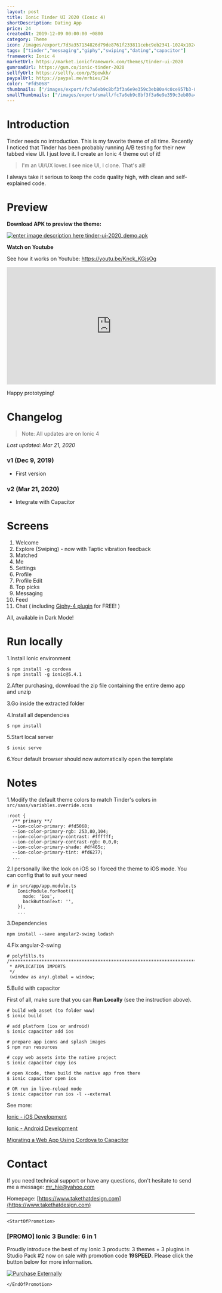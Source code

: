 ```yaml
---
layout: post
title: Ionic Tinder UI 2020 (Ionic 4)
shortDescription: Dating App 
price: 24
createdAt: 2019-12-09 00:00:00 +0800
category: Theme
icon: /images/export/7d3a357134826d79de8761f233811cebc9eb2341-1024x1024.jpg
tags: ["tinder","messaging","giphy","swiping","dating","capacitor"]
framework: Ionic 4
marketUrl: https://market.ionicframework.com/themes/tinder-ui-2020
gumroadUrl: https://gum.co/ionic-tinder-2020
sellfyUrl: https://sellfy.com/p/5powkh/
paypalUrl: https://paypal.me/mrhieu/24
color: "#fd5068"
thumbnails: ["/images/export/fc7a6eb9c8bf3f3a6e9e359c3eb80a4c0ce957b3-828x1792.jpg","/images/export/4467788267f1391cafb0f5f753ee96297bd9a076-828x1792.jpg","/images/export/0ac4e46fdb2b4913714f7732e086f47b2211e7d2-828x1792.jpg","/images/export/ce52764618a13123b17df0a29527a846ddae9bf2-828x1792.jpg","/images/export/9b1ddee18e24c77c1e0e2785c1d6e56440d0821f-828x1792.jpg","/images/export/a579cfbac805443af58ef968e5ce678c4cae5a7d-828x1792.jpg","/images/export/932a4a3dd9663cc6089def67fc4fcd45e6f39378-828x1792.jpg","/images/export/af60f7e20ca058aae049d95fda1dd9d12455384f-828x1792.jpg","/images/export/e201ea44c9d683cffad345f773dbda72b9a38276-828x1792.jpg","/images/export/6f32dea4054bc27b5e1588ae271f7edc4a984143-828x1792.jpg"]
smallThumbnails: ["/images/export/small/fc7a6eb9c8bf3f3a6e9e359c3eb80a4c0ce957b3-828x1792.jpg","/images/export/small/4467788267f1391cafb0f5f753ee96297bd9a076-828x1792.jpg","/images/export/small/0ac4e46fdb2b4913714f7732e086f47b2211e7d2-828x1792.jpg"]
---
```


# Introduction

Tinder needs no introduction. This is my favorite theme of all time. Recently I noticed that Tinder has been probably running A/B testing for their new tabbed view UI. I just love it. I create an Ionic 4 theme out of it!

> I'm an UI/UX lover. I see nice UI, I clone. That's all!

I always take it serious to keep the code quality high, with clean and self-explained code.

# Preview



**Download APK to preview the theme:** 

[![enter image description here](https://lh3.googleusercontent.com/MIkXV-iIhrxPG5tZn8QTglczrISwLwebr8QmCKcJFN6NL0eNLf5GqWltrefAZwzAwh2r4RPk=w96-h96-e365)
tinder-ui-2020_demo.apk](http://bit.ly/2RDyGtR)


**Watch on Youtube**

See how it works on Youtube: https://youtu.be/Knck_KGjsOg

<iframe width="560" height="315" src="https://www.youtube.com/embed/Knck_KGjsOg" frameborder="0" allow="accelerometer; autoplay; encrypted-media; gyroscope; picture-in-picture" allowfullscreen></iframe>


Happy prototyping!


# Changelog

> Note: All updates are on Ionic 4

*Last updated: Mar 21, 2020*

### v1 (Dec 9, 2019)
* First version

### v2 (Mar 21, 2020)
* Integrate with Capacitor


# Screens

1. Welcome
2. Explore (Swiping) - now with Taptic vibration feedback
3. Matched
4. Me
5. Settings
6. Profile
7. Profile Edit
8. Top picks
9. Messaging
10. Feed 
11. Chat ( including [Giphy-4 plugin](https://market.ionicframework.com/plugins/giphy-4) for FREE! )

All, available in Dark Mode!

# Run locally
1.Install Ionic environment

```
$ npm install -g cordova
$ npm install -g ionic@5.4.1
```

2.After purchasing, download the zip file containing the entire demo app and unzip

3.Go inside the extracted folder

4.Install all dependencies

```
$ npm install
```

5.Start local server
```
$ ionic serve
```

6.Your default browser should now automatically open the template


# Notes

1.Modify the default theme colors to match Tinder's colors in `src/sass/variables.override.scss`

```
:root {
  /** primary **/
  --ion-color-primary: #fd5068;
  --ion-color-primary-rgb: 253,80,104;
  --ion-color-primary-contrast: #ffffff;
  --ion-color-primary-contrast-rgb: 0,0,0;
  --ion-color-primary-shade: #df465c;
  --ion-color-primary-tint: #fd6277;
  ...
```

2.I personally like the look on iOS so I forced the theme to iOS mode. You can config that to suit your need

```
# in src/app/app.module.ts
    IonicModule.forRoot({
      mode: 'ios',
      backButtonText: '',
    }),
    ...
```

3.Dependencies

```
npm install --save angular2-swing lodash
```

4.Fix angular-2-swing

```
# polyfills.ts
/***************************************************************************************************
 * APPLICATION IMPORTS
 */
 (window as any).global = window;
```

5.Build with capacitor

First of all, make sure that you can **Run Locally** (see the instruction above).

```
# build web asset (to folder www)
$ ionic build

# add platform (ios or android)
$ ionic capacitor add ios

# prepare app icons and splash images
$ npm run resources

# copy web assets into the native project
$ ionic capacitor copy ios

# open Xcode, then build the native app from there
$ ionic capacitor open ios

# OR run in live-reload mode
$ ionic capacitor run ios -l --external
```

See more: 

[Ionic - iOS Development](https://ionicframework.com/docs/building/ios)

[Ionic - Android Development](https://ionicframework.com/docs/building/android)

[Migrating a Web App Using Cordova to Capacitor](https://capacitor.ionicframework.com/docs/cordova/migrating-from-cordova-to-capacitor/)

# Contact
If you need technical support or have any questions, don't hesitate to send me a message: [mr_hie@yahoo.com](mailto:mr_hie@yahoo.com)

Homepage: [https://www.takethatdesign.com](https://www.takethatdesign.com)


------------------

`<StartOfPromotion>`
### [PROMO] Ionic 3 Bundle: 6 in 1
Proudly introduce the best of my Ionic 3 products: 3 themes + 3 plugins in Studio Pack #2  now on sale with promotion code **19SPEED**. Please click the button below for more information.

[![Purchase Externally](http://bit.ly/2E4p4z3)](https://gum.co/ionic3-ui-bundle)

`</EndOfPromotion>`